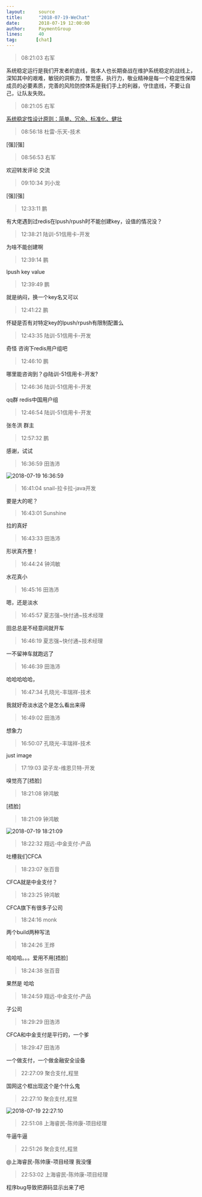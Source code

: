 ```yaml
---
layout:     source 
title:      "2018-07-19-WeChat"
date:       2018-07-19 12:00:00
author:     PaymentGroup
lines:      40 
tag:       [chat]
---
```

> 08:21:03  右军  
   
系统稳定运行是我们开发者的底线，我本人也长期奋战在维护系统稳定的战线上，深知其中的艰难，敏锐的洞察力，警觉感，执行力，敬业精神是每一个稳定性保障成员的必要素质，完善的风险防控体系是我们手上的利器，守住底线，不要让自己，让队友失败。  
   
> 08:21:05  右军  
   
[系统稳定性设计原则：简单、冗余、标准化、健壮](http://mp.weixin.qq.com/s?__biz=MzIxMzEzMjM5NQ==&amp;amp;amp;mid=2651030003&amp;amp;amp;idx=1&amp;amp;amp;sn=09d273b859ddf3c26f704ee4c36ab541&amp;amp;amp;chksm=8c4c54f7bb3bdde19d0106547d11156c61ba91d35832a6449d071acd7f6cbff02861cce7e2ac&amp;amp;amp;mpshare=1&amp;amp;amp;scene=1&amp;amp;amp;srcid=0719XTNgo1ewm8QVo8dlSmAJ#rd)  
   
> 08:56:18  杜雷-乐天-技术  
   
[强][强]  
   
> 08:56:53  右军  
   
欢迎转发评论 交流  
   
> 09:10:34  刘小龙  
   
[强][强]  
   
> 12:33:11  鹏  
   
有大佬遇到过redis在lpush/rpush时不能创建key，设值的情况没？  
   
> 12:38:21  陆训-51信用卡-开发  
   
为啥不能创建啊  
   
> 12:39:14  鹏  
   
lpush key value  
   
> 12:39:49  鹏  
   
就是纳闷，换一个key名又可以  
   
> 12:41:22  鹏  
   
怀疑是否有对特定key的lpush/rpush有限制配置么  
   
> 12:43:35  陆训-51信用卡-开发  
   
奇怪 咨询下redis用户组吧  
   
> 12:46:10  鹏  
   
哪里能咨询到？@陆训-51信用卡-开发?  
   
> 12:46:36  陆训-51信用卡-开发  
   
qq群 redis中国用户组  
   
> 12:46:54  陆训-51信用卡-开发  
   
张冬洪 群主  
   
> 12:57:32  鹏  
   
感谢，试试  
   
> 16:36:59  田浩沛  
   
![2018-07-19 16:36:59](http://static.cocolian.cn/img/201807/20180719_163659.png) 
   
> 16:41:04  snail-拉卡拉-java开发  
   
要是大的呢？  
   
> 16:43:01  Sunshine  
   
拉的真好  
   
> 16:43:33  田浩沛  
   
形状真齐整！  
   
> 16:44:24  钟鸿敏  
   
水花真小  
   
> 16:45:16  田浩沛  
   
嗯，还是淡水  
   
> 16:45:57  夏志强~快付通~技术经理  
   
田总总是不经意间就开车  
   
> 16:46:19  夏志强~快付通~技术经理  
   
一不留神车就跑远了  
   
> 16:46:39  田浩沛  
   
哈哈哈哈哈，  
   
> 16:47:34  孔晓光-丰瑞祥-技术  
   
我就好奇淡水这个是怎么看出来得  
   
> 16:49:02  田浩沛  
   
想象力  
   
> 16:50:07  孔晓光-丰瑞祥-技术  
   
just image  
   
> 17:19:03  梁子龙-维恩贝特-开发  
   
嗅觉亮了[捂脸]  
   
> 18:21:08  钟鸿敏  
   
[捂脸]  
   
> 18:21:09  钟鸿敏  
   
![2018-07-19 18:21:09](http://static.cocolian.cn/img/201807/20180719_182109.png) 
   
> 18:22:32  翔远-中金支付-产品  
   
吐槽我们CFCA  
   
> 18:23:07  张百音  
   
CFCA就是中金支付？  
   
> 18:23:25  钟鸿敏  
   
CFCA旗下有很多子公司  
   
> 18:24:16  monk  
   
两个build两种写法  
   
> 18:24:26  王烨  
   
哈哈哈。。。爱用不用[捂脸]  
   
> 18:24:38  张百音  
   
果然是 哈哈  
   
> 18:24:59  翔远-中金支付-产品  
   
子公司  
   
> 18:29:29  田浩沛  
   
CFCA和中金支付是平行的，一个爹  
   
> 18:29:47  田浩沛  
   
一个做支付，一个做金融安全设备  
   
> 22:27:09  聚合支付_程昱  
   
国网这个框出现这个是个什么鬼  
   
> 22:27:10  聚合支付_程昱  
   
![2018-07-19 22:27:10](http://static.cocolian.cn/img/201807/20180719_222710.png) 
   
> 22:51:08  上海睿民-陈帅康-项目经理  
   
牛逼牛逼  
   
> 22:51:26  聚合支付_程昱  
   
@上海睿民-陈帅康-项目经理 我没懂  
   
> 22:53:02  上海睿民-陈帅康-项目经理  
   
程序bug导致把源码显示出来了吧  
   
